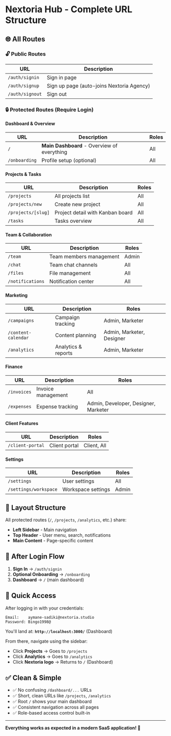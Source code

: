 # Nextoria Hub - Complete URL Structure

## 🌐 All Routes

### 🔓 Public Routes

| URL             | Description                               |
| --------------- | ----------------------------------------- |
| `/auth/signin`  | Sign in page                              |
| `/auth/signup`  | Sign up page (auto-joins Nextoria Agency) |
| `/auth/signout` | Sign out                                  |

### 🔒 Protected Routes (Require Login)

#### Dashboard & Overview

| URL           | Description                                 | Roles |
| ------------- | ------------------------------------------- | ----- |
| `/`           | **Main Dashboard** - Overview of everything | All   |
| `/onboarding` | Profile setup (optional)                    | All   |

#### Projects & Tasks

| URL                | Description                      | Roles |
| ------------------ | -------------------------------- | ----- |
| `/projects`        | All projects list                | All   |
| `/projects/new`    | Create new project               | All   |
| `/projects/[slug]` | Project detail with Kanban board | All   |
| `/tasks`           | Tasks overview                   | All   |

#### Team & Collaboration

| URL              | Description             | Roles |
| ---------------- | ----------------------- | ----- |
| `/team`          | Team members management | Admin |
| `/chat`          | Team chat channels      | All   |
| `/files`         | File management         | All   |
| `/notifications` | Notification center     | All   |

#### Marketing

| URL                 | Description         | Roles                     |
| ------------------- | ------------------- | ------------------------- |
| `/campaigns`        | Campaign tracking   | Admin, Marketer           |
| `/content-calendar` | Content planning    | Admin, Marketer, Designer |
| `/analytics`        | Analytics & reports | Admin, Marketer           |

#### Finance

| URL         | Description        | Roles                                |
| ----------- | ------------------ | ------------------------------------ |
| `/invoices` | Invoice management | All                                  |
| `/expenses` | Expense tracking   | Admin, Developer, Designer, Marketer |

#### Client Features

| URL              | Description   | Roles       |
| ---------------- | ------------- | ----------- |
| `/client-portal` | Client portal | Client, All |

#### Settings

| URL                   | Description        | Roles |
| --------------------- | ------------------ | ----- |
| `/settings`           | User settings      | All   |
| `/settings/workspace` | Workspace settings | Admin |

## 🎨 Layout Structure

All protected routes (`/`, `/projects`, `/analytics`, etc.) share:

- **Left Sidebar** - Main navigation
- **Top Header** - User menu, search, notifications
- **Main Content** - Page-specific content

## 📱 After Login Flow

1. **Sign In** → `/auth/signin`
2. **Optional Onboarding** → `/onboarding`
3. **Dashboard** → `/` (main dashboard)

## 🔑 Quick Access

After logging in with your credentials:

```
Email:    aymane-sadiki@nextoria.studio
Password: Bingo1998@
```

You'll land at: **`http://localhost:3000/`** (Dashboard)

From there, navigate using the sidebar:

- Click **Projects** → Goes to `/projects`
- Click **Analytics** → Goes to `/analytics`
- Click **Nextoria logo** → Returns to `/` (Dashboard)

## ✅ Clean & Simple

- ✅ No confusing `/dashboard/...` URLs
- ✅ Short, clean URLs like `/projects`, `/analytics`
- ✅ Root `/` shows your main dashboard
- ✅ Consistent navigation across all pages
- ✅ Role-based access control built-in

---

**Everything works as expected in a modern SaaS application! 🎉**
